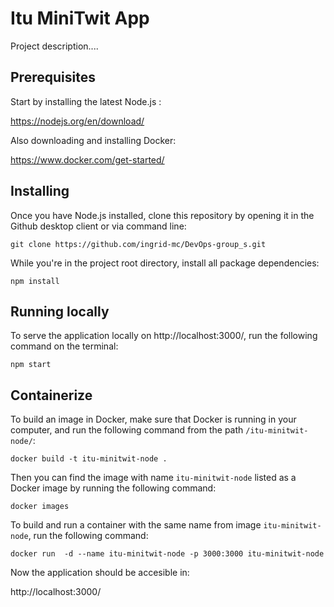 # Itu MiniTwit App

Project description....

## Prerequisites

Start by installing the latest Node.js :

https://nodejs.org/en/download/

Also downloading and installing Docker:

https://www.docker.com/get-started/

## Installing

Once you have Node.js installed, clone this repository by opening it in the Github desktop client or via command line:

```
git clone https://github.com/ingrid-mc/DevOps-group_s.git
```

While you're in the project root directory, install all package dependencies:
```
npm install
```

## Running locally 
To serve the application locally on http://localhost:3000/, run the following command on the terminal:
```
npm start
```

## Containerize

To build an image in Docker, make sure that Docker is running in your computer, and run the following command from the path `/itu-minitwit-node/`:

```
docker build -t itu-minitwit-node .
```

Then you can find the image with name `itu-minitwit-node` listed as a Docker image by running the following command:
```
docker images
```
To build and run a container with the same name from image `itu-minitwit-node`, run the following command:
```
docker run  -d --name itu-minitwit-node -p 3000:3000 itu-minitwit-node
```

Now the application should be accesible in: 

http://localhost:3000/
